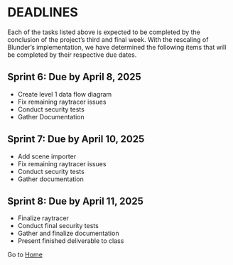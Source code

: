 # DEADLINES

Each of the tasks listed above is expected to be completed by the conclusion of the project’s third and final week. With the rescaling of Blunder’s implementation, we have determined the following items that will be completed by their respective due dates.

## Sprint 6: Due by April 8, 2025
-	Create level 1 data flow diagram
-	Fix remaining raytracer issues
-	Conduct security tests
-	Gather Documentation
## Sprint 7: Due by April 10, 2025
-	Add scene importer
-	Fix remaining raytracer issues
-	Conduct security tests
-	Gather documentation
## Sprint 8: Due by April 11, 2025
-	Finalize raytracer
-	Conduct final security tests
-	Gather and finalize documentation
-	Present finished deliverable to class

Go to [Home](https://github.com/gettingera/Blunder)
